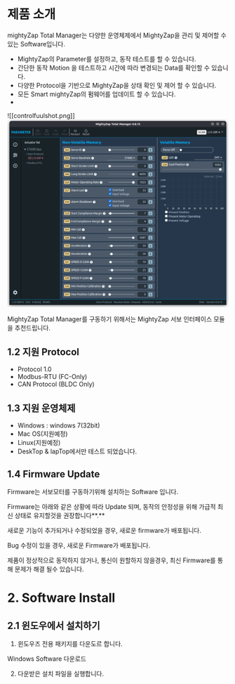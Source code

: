 # 제품 소개 

mightyZap Total Manager는 다양한 운영체제에서 MightyZap을 관리 및 제어할 수 있는 Software입니다.
- MightyZap의 Parameter를 설정하고, 동작 테스트를 할 수 있습니다.
- 간단한 동작 Motion 을 테스트하고 시간에 따라 변경되는 Data를 확인할 수 있습니다.
- 다양한 Protocol을 기반으로 MightyZap을 상태 확인 및 제어 할 수 있습니다.
- 모든 Smart mightyZap의 펌웨어를 업데이트 할 수 있습니다.
- 
![[controlfuulshot.png]]
![fullshot](./img/controlfuulshot.png)

MightyZap Total Manager를 구동하기 위해서는 MightyZap 서보 인터페이스 모듈을 추천드립니다.
## 1.2 지원 Protocol

- Protocol 1.0
- Modbus-RTU (FC-Only)
- CAN Protocol (BLDC Only)

## 1.3 지원 운영체제

- Windows : windows 7(32bit)
- Mac OS(지원예정)
- Linux(지원예정)
- DeskTop & lapTop에서만 테스트 되었습니다.

## 1.4 Firmware Update

Firmware는 서보모터를 구동하기위해 설치하는 Software 입니다.

Firmware는 아래와 같은 상황에 따라 Update 되며, 동작의 안정성을 위해 가급적 최신 상태로 유지할것을 권장합니다**.**

새로운 기능이 추가되거나 수정되었을 경우, 새로운 firmware가 배포됩니다.

Bug 수정이 있을 경우, 새로운 Firmware가 배포됩니다.

제품이 정상적으로 동작하지 않거나, 통신이 원할하지 않을경우, 최신 Firmware를 통해 문제가 해결 될수 있습니다.

# 2. Software Install

## 2.1 윈도우에서 설치하기

1. 윈도우즈 전용 패키지를 다운도르 합니다.

Windows Software 다운로드

2. 다운받은 설치 파일을 실행합니다.